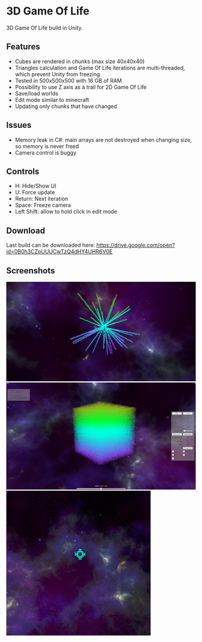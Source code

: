 # 3D Game Of Life

3D Game Of Life build in Unity.

## Features
* Cubes are rendered in chunks (max size 40x40x40)
* Triangles calculation and Game Of Life iterations are multi-threaded, which prevent Unity from freezing
* Tested in 500x500x500 with 16 GB of RAM
* Possibility to use Z axis as a trail for 2D Game Of Life
* Save/load worlds
* Edit mode similar to minecraft
* Updating only chunks that have changed

## Issues
* Memory leak in C#: main arrays are not destroyed when changing size, so memory is never freed
* Camera control is buggy

## Controls
* H: Hide/Show UI
* U: Force update
* Return: Next iteration
* Space: Freeze camera
* Left Shift: allow to hold click in edit mode

## Download
Last build can be downloaded here: https://drive.google.com/open?id=0B0h3CZpUUUCwTzQ4dHY4UHR6V0E

## Screenshots
![](/Screenshots/EditMode.png?raw=true)
![](/Screenshots/Size.png?raw=true)
![](/Screenshots/GIF.gif?raw=true)
